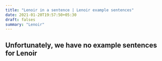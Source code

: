 ```yaml
---
title: "Lenoir in a sentence | Lenoir example sentences"
date: 2021-01-20T19:57:50+05:30
draft: falses
summary: "Lenoir"
---
```

## Unfortunately, we have no example sentences for Lenoir                 
